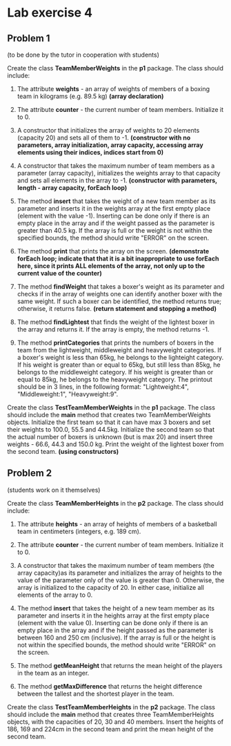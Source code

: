 # Lab exercise 4

## Problem 1
(to be done by the tutor in cooperation with students)

Create the class **TeamMemberWeights** in the **p1** package. The class should include:

1. The attribute **weights** - an array of weights of members of a boxing team in kilograms (e.g. 89.5 kg) **(array declaration)**

2. The attribute **counter** - the current number of team members. Initialize it to 0.

3. A constructor that initializes the array of weights to 20 elements (capacity 20) and sets all of them to -1. **(constructor with no parameters, array initialization, array capacity, accessing array elements using their indices, indices start from 0)**

4. A constructor that takes the maximum number of team members as a parameter (array capacity), initializes the weights array to that capacity and sets all elements in the array to -1. **(constructor with parameters, length - array capacity, forEach loop)**

5. The method **insert** that takes the weight of a new team member as its parameter and inserts it in the weights array at the first empty place (element with the value -1). Inserting can be done only if there is an empty place in the array and if the weight passed as the parameter is greater than 40.5 kg. If the array is full or the weight is not within the specified bounds, the method should write "ERROR" on the screen.

6. The method **print** that prints the array on the screen. **(demonstrate forEach loop; indicate that that it is a bit inappropriate to use forEach here, since it prints ALL elements of the array, not only up to the current value of the counter)**

7. The method **findWeight** that takes a boxer's weight as its parameter and checks if in the array of weights one can identify another boxer with the same weight. If such a boxer can be identified, the method returns true; otherwise, it returns false. **(return statement and stopping a method)**

8. The method **findLightest** that finds the weight of the lightest boxer in the array and returns it. If the array is empty, the method returns -1.

9. The method  **printCategories** that prints the numbers of boxers in the team from the lightweight, middleweight and heavyweight categories. If a boxer's weight is less than 65kg, he belongs to the lighteight category. If his weight is greater than or equal to 65kg, but still less than 85kg, he belongs to the middleweight category. If his weight is greater than or equal to 85kg, he belongs to the heavyweight category. The printout should be in 3 lines, in the following format: "Lightweight:4", "Middleweight:1", "Heavyweight:9".

Create the class **TestTeamMemberWeights** in the **p1** package. The class should include the **main** method that creates two TeamMemberWeights objects. Initialize the first team so that it can have max 3 boxers and set their weights to 100.0, 55.5 and 44.5kg. Initialize the second team so that the actual number of boxers is unknown (but is max 20) and insert three weights - 66.6, 44.3 and 150.0 kg. Print the weight of the lightest boxer from the second team. **(using constructors)**


## Problem 2
(students work on it themselves)

Create the class **TeamMemberHeights** in the **p2** package. The class should include:

1. The attribute **heights** - an array of heights of members of a basketball team in centimeters (integers, e.g. 189 cm). 

2. The attribute **counter** - the current number of team members. Initialize it to 0.

3. A constructor that takes the maximum number of team members (the array capacity)as its parameter and initializes the array of heights to the value of the parameter only of the value is greater than 0. Otherwise, the array is initialized to the capacity of 20. In either case, initialize all elements of the array to 0.

4. The method **insert** that takes the height of a new team member as its parameter and inserts it in the heights array at the first empty place (element with the value 0). Inserting can be done only if there is an empty place in the array and if the height passed as the parameter is between 160 and 250 cm (inclusive). If the array is full or the height is not within the specified bounds, the method should write "ERROR" on the screen.

5. The method **getMeanHeight** that returns the mean height of the players in the team as an integer.

6. The method **getMaxDifference** that returns the height difference between the tallest and the shortest player in the team.

Create the class **TestTeamMemberHeights** in the **p2** package. The class should include the **main** method that creates three TeamMemberHeights objects, with the capacities of 20, 30 and 40 members. Insert the heights of 186, 169 and 224cm in the second team and print the mean height of the second team.